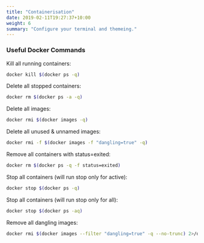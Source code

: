 ```yaml
---
title: "Containerisation"
date: 2019-02-11T19:27:37+10:00
weight: 6
summary: "Configure your terminal and themeing."
---
```


### Useful Docker Commands

Kill all running containers:

```bash
docker kill $(docker ps -q)
```

Delete all stopped containers:

```bash
docker rm $(docker ps -a -q)
```

Delete all images:

```bash
docker rmi $(docker images -q)
```

Delete all unused & unnamed images:

```bash
docker rmi -f $(docker images -f "dangling=true" -q)
```

Remove all containers with status=exited:

```bash
docker rm $(docker ps -q -f status=exited)
```

Stop all containers (will run stop only for active):

```bash
docker stop $(docker ps -q)
```

Stop all containers (will run stop only for all):

```bash
docker stop $(docker ps -aq)
```

Remove all dangling images:

```bash
docker rmi $(docker images --filter "dangling=true" -q --no-trunc) 2>/dev/null
```
